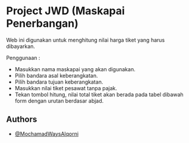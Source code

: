 # Project JWD (Maskapai Penerbangan)

Web ini digunakan untuk menghitung nilai harga tiket yang harus dibayarkan. 

Penggunaan :
- Masukkan nama maskapai yang akan digunakan.  
- Pilih bandara asal keberangkatan.  
- Pilih bandara tujuan keberangkatan.  
- Masukkan nilai tiket pesawat tanpa pajak.  
- Tekan tombol hitung, nilai total tiket akan berada pada tabel dibawah form dengan urutan berdasar abjad.  


## Authors

- [@MochamadWaysAlqorni](https://www.github.com/MochamadWaysAlqorni)